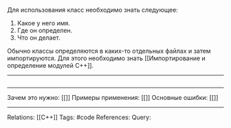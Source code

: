 Для использования класс необходимо знать следующее:
1. Какое у него имя. 
2. Где он определен. 
3. Что он делает. 

Обычно классы определяются в каких-то отдельных файлах и затем импортируются. Для этого необходимо знать [[Импортирование и определение модулей C++]]. 

___
```

```
___
Зачем это нужно: [[]] 
Примеры применения: [[]] 
Основные ошибки: [[]]
___
Relations: [[C++]] 
Tags: #code
References: 
Query: 